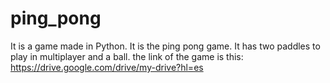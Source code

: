 # ping_pong
It is a game made in Python. It is the ping pong game. It has two paddles to play in multiplayer and a ball.
the link of the game is this:
https://drive.google.com/drive/my-drive?hl=es
